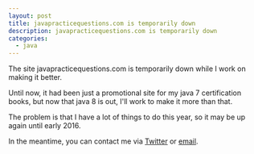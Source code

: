 ```yaml
---
layout: post
title: javapracticequestions.com is temporarily down
description: javapracticequestions.com is temporarily down
categories:
  - java
---
```


The site javapracticequestions.com is temporarily down while I work on making it better.

Until now, it had been just a promotional site for my java 7 certification books, but now that java 8 is out, I'll work to make it more than that.

The problem is that I have a lot of things to do this year, so it may be up again until early 2016.

In the meantime, you can contact me via <a href="http://twitter.com/eh3rrera" rel="nofollow" target="_blank">Twitter</a> or <a rel="nofollow" href="mailto:&#101;&#115;&#116;&#101;&#98;&#97;&#110;&#104;&#98;&#50;&#64;&#121;&#97;&#104;&#111;&#111;&#46;&#99;&#111;&#109;&#46;&#109;&#120;">email</a>.
